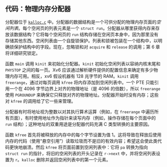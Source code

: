 ## 代码：物理内存分配器

分配器位于 [`kalloc.c`](../../xv6-riscv/kernel/kalloc.c:1) 中。分配器的数据结构是一个可供分配的物理内存页面的*空闲列表*。每个空闲页的列表元素是一个 `struct run`。分配器从哪里获得内存来存放该数据结构？它将每个空闲页的 `run` 结构存储在空闲页本身中，因为那里没有存储其他东西。空闲列表由一个自旋锁保护。列表和锁被包装在一个结构中，以明确锁保护结构中的字段。现在，忽略锁和对 `acquire` 和 `release` 的调用；第 6 章将详细研究锁定。

函数 `main` 调用 `kinit` 来初始化分配器。`kinit` 初始化空闲列表以容纳内核末尾和 `PHYSTOP` 之间的每一页。Xv6 应该通过解析硬件提供的配置信息来确定有多少物理内存可用。相反，xv6 假设机器有 128 兆字节的 RAM。`kinit` 调用 `freerange`，通过对每页调用 `kfree` 将内存添加到空闲列表中。一个 PTE 只能引用一个在 4096 字节边界上对齐的物理地址（是 4096 的倍数），所以 `freerange` 使用 `PGROUNDUP` 来确保它只释放对齐的物理地址。分配器开始时没有内存；这些对 `kfree` 的调用给了它一些来管理。

分配器有时将地址视为整数以对其执行算术运算（例如，在 `freerange` 中遍历所有页面），有时使用地址作为指针来读写内存（例如，操作存储在每个页面中的 `run` 结构）；这种地址的双重用途是分配器代码充满 C 类型转换的主要原因。

函数 `kfree` 首先将被释放的内存中的每个字节设置为值 1。这将导致在释放后使用内存的代码（使用“悬空引用”）读取垃圾而不是旧的有效内容；希望这会使此类代码更快地崩溃。然后 `kfree` 将页面前置到空闲列表中：它将 `pa` 转换为指向 `struct run` 的指针，将旧的空闲列表的开头记录在 `r->next` 中，并将空闲列表设置为 `r`。`kalloc` 删除并返回空闲列表中的第一个元素。